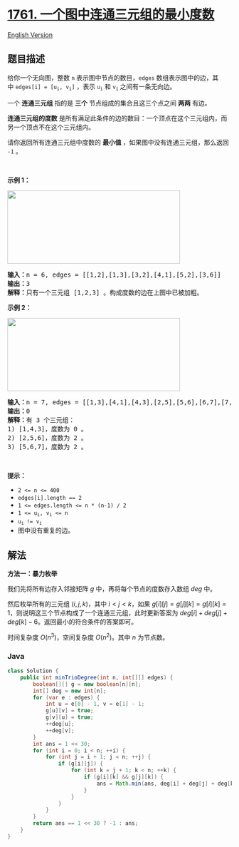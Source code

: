 # [1761. 一个图中连通三元组的最小度数](https://leetcode.cn/problems/minimum-degree-of-a-connected-trio-in-a-graph)

[English Version](/solution/1700-1799/1761.Minimum%20Degree%20of%20a%20Connected%20Trio%20in%20a%20Graph/README_EN.md)

## 题目描述

<!-- 这里写题目描述 -->

<p>给你一个无向图，整数 <code>n</code> 表示图中节点的数目，<code>edges</code> 数组表示图中的边，其中 <code>edges[i] = [u<sub>i</sub>, v<sub>i</sub>]</code> ，表示 <code>u<sub>i</sub></code> 和 <code>v<sub>i</sub></code><sub> </sub>之间有一条无向边。</p>

<p>一个 <strong>连通三元组</strong> 指的是 <strong>三个</strong> 节点组成的集合且这三个点之间 <strong>两两</strong> 有边。</p>

<p><strong>连通三元组的度数</strong> 是所有满足此条件的边的数目：一个顶点在这个三元组内，而另一个顶点不在这个三元组内。</p>

<p>请你返回所有连通三元组中度数的 <strong>最小值</strong> ，如果图中没有连通三元组，那么返回 <code>-1</code> 。</p>

<p> </p>

<p><strong>示例 1：</strong></p>
<img alt="" src="https://fastly.jsdelivr.net/gh/doocs/leetcode@main/solution/1700-1799/1761.Minimum%20Degree%20of%20a%20Connected%20Trio%20in%20a%20Graph/images/trios1.png" style="width: 388px; height: 164px;" />
<pre>
<b>输入：</b>n = 6, edges = [[1,2],[1,3],[3,2],[4,1],[5,2],[3,6]]
<b>输出：</b>3
<b>解释：</b>只有一个三元组 [1,2,3] 。构成度数的边在上图中已被加粗。
</pre>

<p><strong>示例 2：</strong></p>
<img alt="" src="https://fastly.jsdelivr.net/gh/doocs/leetcode@main/solution/1700-1799/1761.Minimum%20Degree%20of%20a%20Connected%20Trio%20in%20a%20Graph/images/trios2.png" style="width: 388px; height: 164px;" />
<pre>
<b>输入：</b>n = 7, edges = [[1,3],[4,1],[4,3],[2,5],[5,6],[6,7],[7,5],[2,6]]
<b>输出：</b>0
<b>解释：</b>有 3 个三元组：
1) [1,4,3]，度数为 0 。
2) [2,5,6]，度数为 2 。
3) [5,6,7]，度数为 2 。
</pre>

<p> </p>

<p><strong>提示：</strong></p>

<ul>
	<li><code>2 <= n <= 400</code></li>
	<li><code>edges[i].length == 2</code></li>
	<li><code>1 <= edges.length <= n * (n-1) / 2</code></li>
	<li><code>1 <= u<sub>i</sub>, v<sub>i</sub> <= n</code></li>
	<li><code>u<sub>i </sub>!= v<sub>i</sub></code></li>
	<li>图中没有重复的边。</li>
</ul>

## 解法

**方法一：暴力枚举**

我们先将所有边存入邻接矩阵 $g$ 中，再将每个节点的度数存入数组 $deg$ 中。

然后枚举所有的三元组 $(i, j, k)$，其中 $i \lt j \lt k$，如果 $g[i][j] = g[j][k] = g[i][k] = 1$，则说明这三个节点构成了一个连通三元组，此时更新答案为 $deg[i] + deg[j] + deg[k] - 6$。返回最小的符合条件的答案即可。

时间复杂度 $O(n^3)$，空间复杂度 $O(n^2)$。其中 $n$ 为节点数。

### **Java**

```java
class Solution {
    public int minTrioDegree(int n, int[][] edges) {
        boolean[][] g = new boolean[n][n];
        int[] deg = new int[n];
        for (var e : edges) {
            int u = e[0] - 1, v = e[1] - 1;
            g[u][v] = true;
            g[v][u] = true;
            ++deg[u];
            ++deg[v];
        }
        int ans = 1 << 30;
        for (int i = 0; i < n; ++i) {
            for (int j = i + 1; j < n; ++j) {
                if (g[i][j]) {
                    for (int k = j + 1; k < n; ++k) {
                        if (g[i][k] && g[j][k]) {
                            ans = Math.min(ans, deg[i] + deg[j] + deg[k] - 6);
                        }
                    }
                }
            }
        }
        return ans == 1 << 30 ? -1 : ans;
    }
}
```
